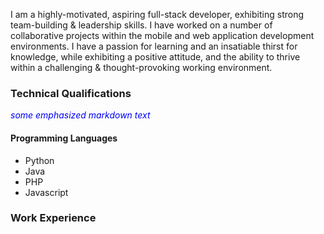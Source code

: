 I am a highly-motivated, aspiring full-stack developer, exhibiting strong team-building & leadership skills. I have worked on a number of collaborative projects within the mobile and web application development environments. I have a passion for learning and an insatiable thirst for knowledge, while exhibiting a positive attitude, and the ability to thrive within a challenging & thought-provoking working environment.

<!--![Tux, the Linux mascot](images/logo1.jpg) # Software Developer
<img src="images/logo1.jpg" width="200">-->

### Technical Qualifications
<span style="color:blue"> *some emphasized markdown text*</span>
#### Programming Languages
* Python
* Java
* PHP
* Javascript

### Work Experience
